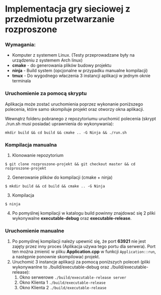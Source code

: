 
# Implementacja gry sieciowej z przedmiotu przetwarzanie rozproszone

### Wymagania:
- Komputer z systemem Linux. (Testy przeprowadzane były na urządzeniu z systemem Arch linux)
- **cmake** - do generowania plików budowy projektu
- **ninja** - Build system (opcjonalne w przypadku manualne kompilacji)
- **tmux** - Do wygodnego właczenia 3 instancji aplikacji w jednym oknie terminala


### Uruchomienie za pomocą skryptu

Aplikacja może zostać uruchomienia poprzez wykonanie poniższego polecenia, które samo skompiluje projekt oraz otworzy okna aplikacji.

Wewnątrz folderu pobranego z repozytoriumu uruchomić polecenia (skrypt ./run.sh musi posiadać uprawnienia do wykonywania):
```
mkdir build && cd build && cmake .. -G Ninja && ./run.sh
```


### Kompilacja manualna

1. Klonowanie repozytorium
```
$ git clone rozproszone-projekt && git checkout master && cd rozproszone-projekt
```
2. Generowanie plików do kompilacji (cmake + ninja)
```
$ mkdir build && cd build && cmake .. -G Ninja 
```
3. Kompilacja
```
$ ninja
```
4. Po pomyślnej kompilacji w katalogu build powinny znajdować się 2 pliki wykonywalne **executable-debug** oraz **executable-release**.

### Uruchomienie manualne

1. Po pomyślnej kompilacji należy upewnić się, że port **63921** nie jest zajęty przez inny proces (Aplikacja używa tego portu dla serwera). Port ten można zmienić w pliku **Application.cpp** w funkcji ```Application::run```, a następnie ponownie skompilować projekt.
2. Uruchomić 3 instancje aplikacji za pomocą poniższych poleceń (pliki wykonywanlne to ./build/executable-debug oraz ./build/executable-release):
    1. Okno serwerowe ```./build/executable-release server```
    2. Okno Klienta 1 ```./build/executable-release```
    3. Okno Klienta 2 ```./build/executable-release```
